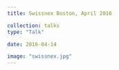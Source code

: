```yaml
---
title: Swissnex Boston, April 2016

collection: talks
type: "Talk"

date: 2016-04-14

image: "swissnex.jpg"
---
```

